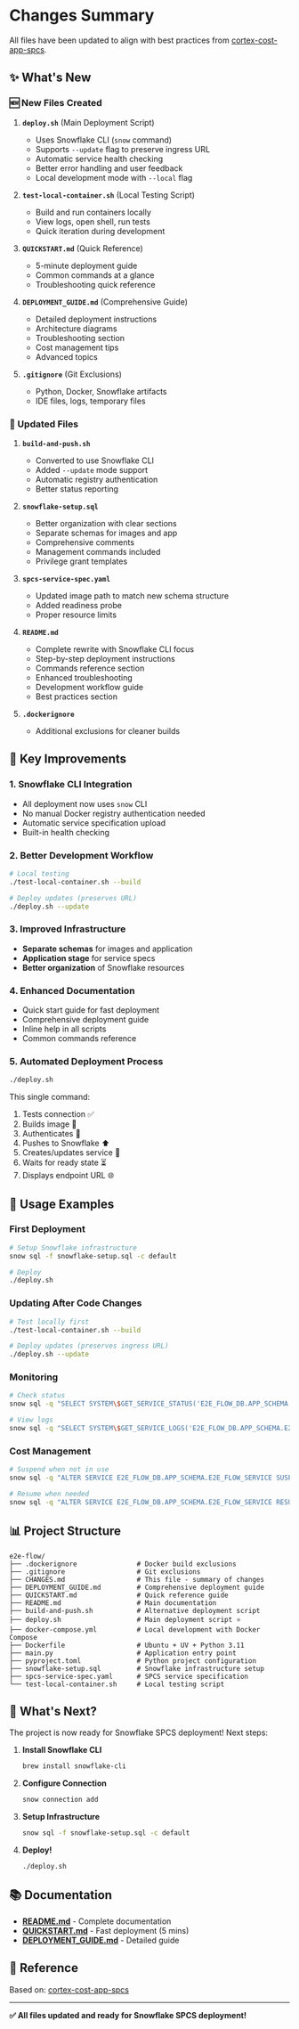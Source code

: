 # Changes Summary

All files have been updated to align with best practices from [cortex-cost-app-spcs](https://github.com/sfc-gh-jkang/cortex-cost-app-spcs).

## ✨ What's New

### 🆕 New Files Created

1. **`deploy.sh`** (Main Deployment Script)
   - Uses Snowflake CLI (`snow` command)
   - Supports `--update` flag to preserve ingress URL
   - Automatic service health checking
   - Better error handling and user feedback
   - Local development mode with `--local` flag

2. **`test-local-container.sh`** (Local Testing Script)
   - Build and run containers locally
   - View logs, open shell, run tests
   - Quick iteration during development

3. **`QUICKSTART.md`** (Quick Reference)
   - 5-minute deployment guide
   - Common commands at a glance
   - Troubleshooting quick reference

4. **`DEPLOYMENT_GUIDE.md`** (Comprehensive Guide)
   - Detailed deployment instructions
   - Architecture diagrams
   - Troubleshooting section
   - Cost management tips
   - Advanced topics

5. **`.gitignore`** (Git Exclusions)
   - Python, Docker, Snowflake artifacts
   - IDE files, logs, temporary files

### 📝 Updated Files

1. **`build-and-push.sh`**
   - Converted to use Snowflake CLI
   - Added `--update` mode support
   - Automatic registry authentication
   - Better status reporting

2. **`snowflake-setup.sql`**
   - Better organization with clear sections
   - Separate schemas for images and app
   - Comprehensive comments
   - Management commands included
   - Privilege grant templates

3. **`spcs-service-spec.yaml`**
   - Updated image path to match new schema structure
   - Added readiness probe
   - Proper resource limits

4. **`README.md`**
   - Complete rewrite with Snowflake CLI focus
   - Step-by-step deployment instructions
   - Commands reference section
   - Enhanced troubleshooting
   - Development workflow guide
   - Best practices section

5. **`.dockerignore`**
   - Additional exclusions for cleaner builds

## 🔑 Key Improvements

### 1. Snowflake CLI Integration

- All deployment now uses `snow` CLI
- No manual Docker registry authentication needed
- Automatic service specification upload
- Built-in health checking

### 2. Better Development Workflow

```bash
# Local testing
./test-local-container.sh --build

# Deploy updates (preserves URL)
./deploy.sh --update
```

### 3. Improved Infrastructure

- **Separate schemas** for images and application
- **Application stage** for service specs
- **Better organization** of Snowflake resources

### 4. Enhanced Documentation

- Quick start guide for fast deployment
- Comprehensive deployment guide
- Inline help in all scripts
- Common commands reference

### 5. Automated Deployment Process

```bash
./deploy.sh
```

This single command:

1. Tests connection ✅
2. Builds image 🐳
3. Authenticates 🔐
4. Pushes to Snowflake ⬆️
5. Creates/updates service 🚀
6. Waits for ready state ⏳
7. Displays endpoint URL 🌐

## 🎯 Usage Examples

### First Deployment

```bash
# Setup Snowflake infrastructure
snow sql -f snowflake-setup.sql -c default

# Deploy
./deploy.sh
```

### Updating After Code Changes

```bash
# Test locally first
./test-local-container.sh --build

# Deploy updates (preserves ingress URL)
./deploy.sh --update
```

### Monitoring

```bash
# Check status
snow sql -q "SELECT SYSTEM\$GET_SERVICE_STATUS('E2E_FLOW_DB.APP_SCHEMA.E2E_FLOW_SERVICE');" -c default

# View logs
snow sql -q "SELECT SYSTEM\$GET_SERVICE_LOGS('E2E_FLOW_DB.APP_SCHEMA.E2E_FLOW_SERVICE', '0', 'e2e-flow-container', 100);" -c default
```

### Cost Management

```bash
# Suspend when not in use
snow sql -q "ALTER SERVICE E2E_FLOW_DB.APP_SCHEMA.E2E_FLOW_SERVICE SUSPEND;" -c default

# Resume when needed
snow sql -q "ALTER SERVICE E2E_FLOW_DB.APP_SCHEMA.E2E_FLOW_SERVICE RESUME;" -c default
```

## 📊 Project Structure

```text
e2e-flow/
├── .dockerignore               # Docker build exclusions
├── .gitignore                  # Git exclusions
├── CHANGES.md                  # This file - summary of changes
├── DEPLOYMENT_GUIDE.md         # Comprehensive deployment guide
├── QUICKSTART.md               # Quick reference guide
├── README.md                   # Main documentation
├── build-and-push.sh           # Alternative deployment script
├── deploy.sh                   # Main deployment script ⭐
├── docker-compose.yml          # Local development with Docker Compose
├── Dockerfile                  # Ubuntu + UV + Python 3.11
├── main.py                     # Application entry point
├── pyproject.toml              # Python project configuration
├── snowflake-setup.sql         # Snowflake infrastructure setup
├── spcs-service-spec.yaml      # SPCS service specification
└── test-local-container.sh     # Local testing script
```

## 🚀 What's Next?

The project is now ready for Snowflake SPCS deployment! Next steps:

1. **Install Snowflake CLI**

   ```bash
   brew install snowflake-cli
   ```

2. **Configure Connection**

   ```bash
   snow connection add
   ```

3. **Setup Infrastructure**

   ```bash
   snow sql -f snowflake-setup.sql -c default
   ```

4. **Deploy!**

   ```bash
   ./deploy.sh
   ```

## 📚 Documentation

- **[README.md](README.md)** - Complete documentation
- **[QUICKSTART.md](QUICKSTART.md)** - Fast deployment (5 mins)
- **[DEPLOYMENT_GUIDE.md](DEPLOYMENT_GUIDE.md)** - Detailed guide

## 🔗 Reference

Based on: [cortex-cost-app-spcs](https://github.com/sfc-gh-jkang/cortex-cost-app-spcs)

---

**✅ All files updated and ready for Snowflake SPCS deployment!**
